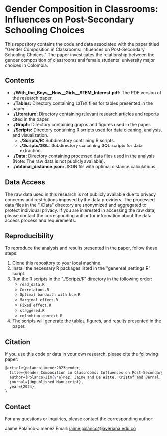 # Gender Composition in Classrooms: Influences on Post-Secondary Schooling Choices

This repository contains the code and data associated with the paper titled "Gender Composition in Classrooms: Influences on Post-Secondary Schooling Choices." The paper investigates the relationship between the gender composition of classrooms and female students' university major choices in Colombia.

## Contents

* **./With_the_Boys__How__Girls__STEM_Interest.pdf:**  The PDF version of the research paper.
* **./Tables:** Directory containing LaTeX files for tables presented in the paper.
* **./Literature:** Directory containing relevant research articles and reports cited in the paper.
* **./Graph:** Directory containing graphs and figures used in the paper.
* **./Scripts:** Directory containing R scripts used for data cleaning, analysis, and visualization.
    * **./Scripts/R:** Subdirectory containing R scripts.
    * **./Scripts/SQL:** Subdirectory containing SQL scripts for data extraction.
* **./Data:** Directory containing processed data files used in the analysis (Note: The raw data is not publicly available).
* **./obtimal_distance.json:** JSON file with optimal distance calculations.

## Data Access

The raw data used in this research is not publicly available due to privacy concerns and restrictions imposed by the data providers. The processed data files in the "./Data" directory are anonymized and aggregated to protect individual privacy. If you are interested in accessing the raw data, please contact the corresponding author for information about the data access process and requirements.

## Reproducibility

To reproduce the analysis and results presented in the paper, follow these steps:

1. Clone this repository to your local machine.
2. Install the necessary R packages listed in the "genereal_settings.R" script.
3. Run the R scripts in the "./Scripts/R" directory in the following order:
    * `read_data.R`
    * `Correlatons.R`
    * `Optimal bandwith with bce.R`
    * `Marginal effect.R`
    * `Fixed effect.R`
    * `staggered.R`
    * `colombian_context.R`
4. The scripts will generate the tables, figures, and results presented in the paper.

## Citation

If you use this code or data in your own research, please cite the following paper:

```latex
@article{polancojimenez2023gender,
  title={Gender Composition in Classrooms: Influences on Post-Secondary Schooling Choices},
  author={Polanco-Jim{\'e}nez, Jaime and De Witte, Kristof and Bernal, Gloria L},
  journal={Unpublished Manuscript},
  year={2024}
}
```

## Contact

For any questions or inquiries, please contact the corresponding author:

Jaime Polanco-Jiménez
Email: jaime.polanco@javeriana.edu.co 